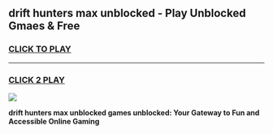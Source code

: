 
## drift hunters max unblocked - Play Unblocked Gmaes & Free
<h3>
<a href="https://news.freeplayer.one?title=drift_hunters_max_unblocked&ref=23F">CLICK TO PLAY</a></h3>
<hr>

<h3>
<a href="https://news.freeplayer.one?title=drift_hunters_max_unblocked&ref=23F">CLICK 2 PLAY</a>
  
</h3>

<a href="https://news.freeplayer.one?title=drift_hunters_max_unblocked&ref=23F/"><img src="https://clearcache.store/games.png"></a>


**drift hunters max unblocked games unblocked: Your Gateway to Fun and Accessible Online Gaming**

